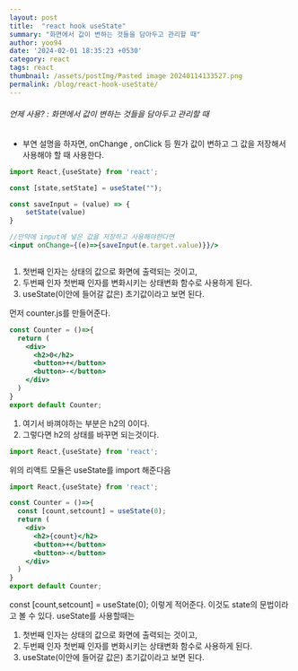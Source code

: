 ```yaml
---
layout: post
title:  "react hook useState"
summary: "화면에서 값이 변하는 것들을 담아두고 관리할 때"
author: yoo94
date: '2024-02-01 18:35:23 +0530'
category: react
tags: react
thumbnail: /assets/postImg/Pasted image 20240114133527.png
permalink: /blog/react-hook-useState/
---
```

###### 언제 사용?  : 화면에서 값이 변하는 것들을 담아두고 관리할 때

- 부연 설명을 하자면, onChange , onClick 등 뭔가 값이 변하고 그 값을 저장해서 사용해야 할 때 사용한다.
```jsx
import React,{useState} from 'react';

const [state,setState] = useState("");

const saveInput = (value) => {
	setState(value)
}

//만약에 input에 넣은 값을 저장하고 사용해야한다면
<input onChange={(e)=>{saveInput(e.target.value)}}/>



```

1. 첫번째 인자는 상태의 값으로 화면에 출력되는 것이고,
2. 두번째 인자 첫번째 인자를 변화시키는 상태변화 함수로 사용하게 된다.
3. useState(이안에 들어갈 값은) 초기값이라고 보면 된다.


먼저 counter.js를 만들어준다.
```jsx
const Counter = ()=>{
  return (
    <div>
      <h2>0</h2>
      <button>+</button>
      <button>-</button>
    </div>
  )
}
export default Counter;
```

1. 여기서 바껴야하는 부분은 h2의 0이다.
2. 그렇다면 h2의 상태를 바꾸면 되는것이다.

```jsx
import React,{useState} from 'react';
```
위의 리액트 모듈은 useState를 import 해준다음

```jsx
import React,{useState} from 'react';

const Counter = ()=>{
  const [count,setcount] = useState(0);
  return (
    <div>
      <h2>{count}</h2>
      <button>+</button>
      <button>-</button>
    </div>
  )
}
export default Counter;
```
const [count,setcount] = useState(0);
이렇게 적어준다. 이것도 state의 문법이라고 볼 수 있다.
useState를 사용할때는
1. 첫번째 인자는 상태의 값으로 화면에 출력되는 것이고,
2. 두번째 인자 첫번째 인자를 변화시키는 상태변화 함수로 사용하게 된다.
3. useState(이안에 들어갈 값은) 초기값이라고 보면 된다.

